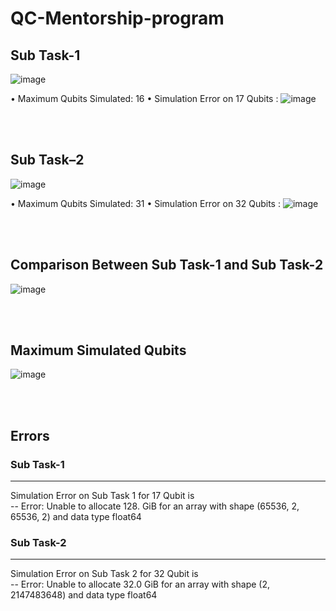 # QC-Mentorship-program

## Sub Task-1
![image](https://github.com/user-attachments/assets/13eff4de-f7dc-4bc1-8836-856caacfdf3d)


•	Maximum Qubits Simulated: 16
•	Simulation Error on 17 Qubits : 
![image](https://github.com/user-attachments/assets/be99452d-7911-45ae-a386-23fb6e38b1db)

<br>
<br>

## Sub Task–2
![image](https://github.com/user-attachments/assets/089bf532-1a97-4034-87f0-ed9f2f688d6b)

•	Maximum Qubits Simulated: 31
•	Simulation Error on 32 Qubits : 
![image](https://github.com/user-attachments/assets/8f541fa3-d867-4e96-888e-7e6cbfa957af)

<br>
<br>

## Comparison Between Sub Task-1 and Sub Task-2

![image](https://github.com/user-attachments/assets/229ea283-1c9f-45b7-b941-0e66e937081d)

<br>
<br>

## Maximum Simulated Qubits

![image](https://github.com/user-attachments/assets/63ae59c1-45a2-4ec0-81b1-d30ca27904ad)

<br>
<br>

## Errors

### Sub Task-1
---------------------------------------------------------------------------------------------------- 

Simulation Error on Sub Task 1 for 17 Qubit is <br>
-- Error: Unable to allocate 128. GiB for an array with shape (65536, 2, 65536, 2) and data type float64

### Sub Task-2
---------------------------------------------------------------------------------------------------- 

Simulation Error on Sub Task 2 for 32 Qubit is <br>
-- Error: Unable to allocate 32.0 GiB for an array with shape (2, 2147483648) and data type float64



